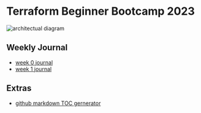 # Terraform Beginner Bootcamp 2023


![architectual diagram](https://github.com/bassguy115/terraform-beginner-bootcamp-2023/assets/145221609/7bd1a412-7ddd-4065-a015-292a67c6e9c7)

## Weekly Journal
- [week 0 journal](journal/week0)
- [week 1 journal](journal/week1)

## Extras
- [github markdown TOC gernerator](https://ecotrust-canada.github.io/markdown-toc/)
